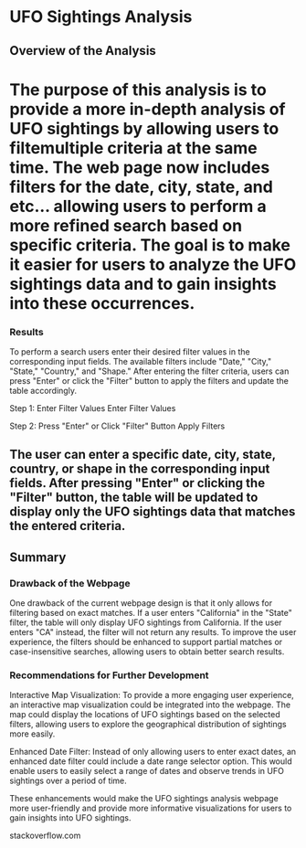 # UFO Sightings Analysis

## Overview of the Analysis
The purpose of this analysis is to provide a more in-depth analysis of UFO sightings by allowing users to filtemultiple criteria at the same time. The web page now includes filters for the date, city, state, and etc... allowing users to perform a more refined search based on specific criteria. The goal is to make it easier for users to analyze the UFO sightings data and to gain insights into these occurrences.
=

### Results
To perform a search users enter their desired filter values in the corresponding input fields. The available filters include "Date," "City," "State," "Country," and "Shape." After entering the filter criteria, users can press "Enter" or click the "Filter" button to apply the filters and update the table accordingly. 

Step 1: Enter Filter Values
Enter Filter Values

Step 2: Press "Enter" or Click "Filter" Button
Apply Filters

The user can enter a specific date, city, state, country, or shape in the corresponding input fields. After pressing "Enter" or clicking the "Filter" button, the table will be updated to display only the UFO sightings data that matches the entered criteria.
----

## Summary

### Drawback of the Webpage
One drawback of the current webpage design is that it only allows for filtering based on exact matches. If a user enters "California" in the "State" filter, the table will only display UFO sightings from California. If the user enters "CA" instead, the filter will not return any results. To improve the user experience, the filters should be enhanced to support partial matches or case-insensitive searches, allowing users to obtain better search results.

### Recommendations for Further Development
Interactive Map Visualization: To provide a more engaging user experience, an interactive map visualization could be integrated into the webpage. The map could display the locations of UFO sightings based on the selected filters, allowing users to explore the geographical distribution of sightings more easily.

Enhanced Date Filter: Instead of only allowing users to enter exact dates, an enhanced date filter could include a date range selector option. This would enable users to easily select a range of dates and observe trends in UFO sightings over a period of time.

These enhancements would make the UFO sightings analysis webpage more user-friendly and provide more informative visualizations for users to gain insights into UFO sightings.


stackoverflow.com
